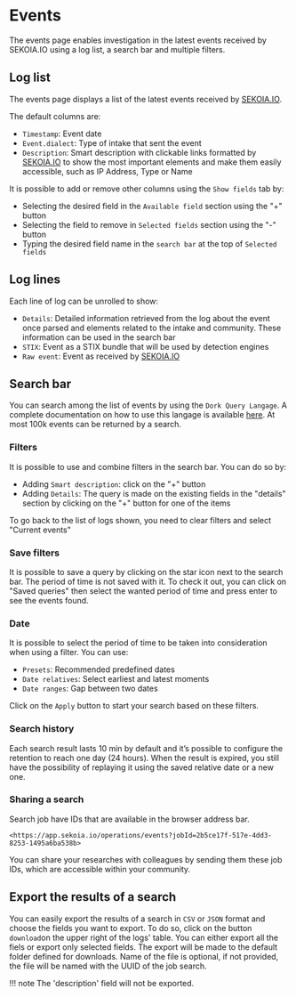 # Events

The events page enables investigation in the latest events received by SEKOIA.IO using a log list, a search bar and multiple filters.

## Log list

The events page displays a list of the latest events received by [SEKOIA.IO](http://sekoia.io/).

The default columns are:

- `Timestamp`: Event date
- `Event.dialect`: Type of intake that sent the event
- `Description`: Smart description with clickable links formatted by [SEKOIA.IO](http://sekoia.io/) to show the most important elements and make them easily accessible, such as IP Address, Type or Name

It is possible to add or remove other columns using the  `Show fields`  tab by:

- Selecting the desired field in the `Available field` section using the "+" button
- Selecting the field to remove in `Selected fields` section using the "-" button
- Typing the desired field name in the `search bar` at the top of `Selected fields`

## Log lines

Each line of log can be unrolled to show:

- `Details`: Detailed information retrieved from the log about the event once parsed and elements related to the intake and community. These information can be used in the search bar
- `STIX`: Event as a STIX bundle that will be used by detection engines
- `Raw event`: Event as received by [SEKOIA.IO](http://sekoia.io/)

## Search bar

You can search among the list of events by using the `Dork Query Langage`. A complete documentation on how to use this langage is available [here](https://docs.sekoia.io/searching/dork/).  At most 100k events can be returned by a search.

### Filters

It is possible to use and combine filters in the search bar. You can do so by:

- Adding `Smart description`:  click on the "+" button
- Adding `Details`: The query is made on the existing fields in the "details" section by clicking on the "+" button for one of the items

To go back to the list of logs shown, you need to clear filters and select "Current events"

### Save filters

It is possible to save a query by clicking on the star icon next to the search bar. The period of time is not saved with it.
To check it out, you can click on "Saved queries" then select the wanted period of time and press enter to see the events found.

### Date

It is possible to select the period of time to be taken into consideration when using a filter. You can use: 

- `Presets`: Recommended predefined dates
- `Date relatives`: Select earliest and latest moments
- `Date ranges`: Gap between two dates

Click on the `Apply` button to start your search based on these filters.

### Search history

Each search result lasts 10 min by default and it’s possible to configure the retention to reach one day (24 hours). When the result is expired, you still have the possibility of replaying it using the saved relative date or a new one.

### Sharing a search

Search job have IDs that are available in the browser address bar.

```
<https://app.sekoia.io/operations/events?jobId=2b5ce17f-517e-4dd3-8253-1495a6ba538b>
```

You can share your researches with colleagues by sending them these job IDs, which are accessible within your community.

## Export the results of a search

You can easily export the results of a search in `CSV` or `JSON` format and choose the fields you want to export. 
To do so, click on the button `download`on the upper right of the logs' table. 
You can either export all the fiels or export only selected fields. 
The export will be made to the default folder defined for downloads. Name of the file is optional, if not provided, the file will be named with the UUID of the job search.

!!! note
    The 'description' field will not be exported.

